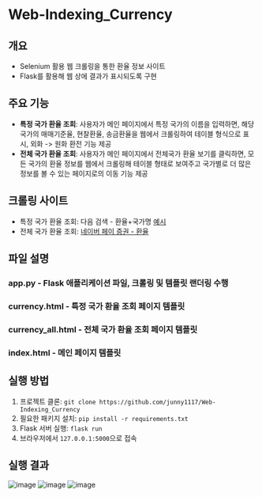 # Web-Indexing_Currency

## 개요
- Selenium 활용 웹 크롤링을 통한 환율 정보 사이트 
- Flask를 활용해 웹 상에 결과가 표시되도록 구현

## 주요 기능
- **특정 국가 환율 조회**: 사용자가 메인 페이지에서 특정 국가의 이름을 입력하면, 해당 국가의 매매기준율, 현찰환율, 송금환율을 웹에서 크롤링하여 테이블 형식으로 표시, 외화 -> 원화 환전 기능 제공
- **전체 국가 환율 조회**: 사용자가 메인 페이지에서 전체국가 환율 보기를 클릭하면, 모든 국가의 환율 정보를 웹에서 크롤링해 테이블 형태로 보여주고 국가별로 더 많은 정보를 볼 수 있는 페이지로의 이동 기능 제공

## 크롤링 사이트 
- 특정 국가 환율 조회: 다음 검색 - 환율+국가명 [예시](https://search.daum.net/search?nil_suggest=btn&w=tot&DA=SBC&q=환율미국)
- 전체 국가 환율 조회: [네이버 페이 증권 - 환율](https://m.stock.naver.com/marketindex/home/exchangeRate/exchange#exchange)

## 파일 설명
### app.py - Flask 애플리케이션 파일, 크롤링 및 템플릿 랜더링 수행
### currency.html - 특정 국가 환율 조회 페이지 템플릿
### currency_all.html - 전체 국가 환율 조회 페이지 템플릿
### index.html - 메인 페이지 템플릿

## 실행 방법
1. 프로젝트 클론: `git clone https://github.com/junny1117/Web-Indexing_Currency`
2. 필요한 패키지 설치: `pip install -r requirements.txt`
3. Flask 서버 실행: `flask run`
4. 브라우저에서 `127.0.0.1:5000`으로 접속

## 실행 결과
![image](https://github.com/user-attachments/assets/74bb745b-239f-41af-9d9c-0045b2bca7ab)
![image](https://github.com/user-attachments/assets/dbf65598-b724-48b6-aa5b-7463b1c6e106)
![image](https://github.com/user-attachments/assets/3d77b467-ca1a-4fdf-a7e4-fce8c308c890)
